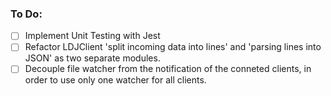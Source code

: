 ### To Do:
- [ ] Implement Unit Testing with Jest
- [ ] Refactor LDJClient 'split incoming data into lines' and 'parsing lines into JSON' as two separate modules.
- [ ] Decouple file watcher from the notification of the conneted clients, in order to use only one watcher for all clients.
